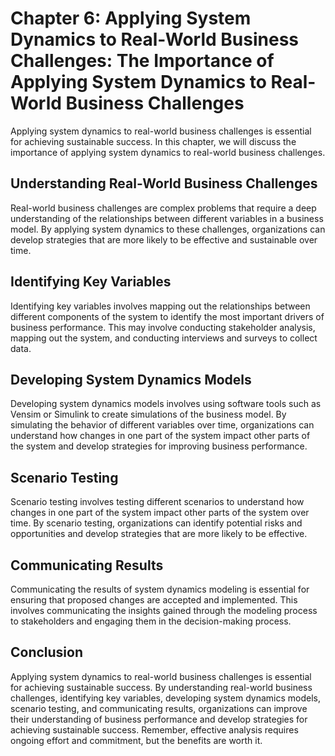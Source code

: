 Chapter 6: Applying System Dynamics to Real-World Business Challenges: The Importance of Applying System Dynamics to Real-World Business Challenges
===================================================================================================================================================

Applying system dynamics to real-world business challenges is essential for achieving sustainable success. In this chapter, we will discuss the importance of applying system dynamics to real-world business challenges.

Understanding Real-World Business Challenges
--------------------------------------------

Real-world business challenges are complex problems that require a deep understanding of the relationships between different variables in a business model. By applying system dynamics to these challenges, organizations can develop strategies that are more likely to be effective and sustainable over time.

Identifying Key Variables
-------------------------

Identifying key variables involves mapping out the relationships between different components of the system to identify the most important drivers of business performance. This may involve conducting stakeholder analysis, mapping out the system, and conducting interviews and surveys to collect data.

Developing System Dynamics Models
---------------------------------

Developing system dynamics models involves using software tools such as Vensim or Simulink to create simulations of the business model. By simulating the behavior of different variables over time, organizations can understand how changes in one part of the system impact other parts of the system and develop strategies for improving business performance.

Scenario Testing
----------------

Scenario testing involves testing different scenarios to understand how changes in one part of the system impact other parts of the system over time. By scenario testing, organizations can identify potential risks and opportunities and develop strategies that are more likely to be effective.

Communicating Results
---------------------

Communicating the results of system dynamics modeling is essential for ensuring that proposed changes are accepted and implemented. This involves communicating the insights gained through the modeling process to stakeholders and engaging them in the decision-making process.

Conclusion
----------

Applying system dynamics to real-world business challenges is essential for achieving sustainable success. By understanding real-world business challenges, identifying key variables, developing system dynamics models, scenario testing, and communicating results, organizations can improve their understanding of business performance and develop strategies for achieving sustainable success. Remember, effective analysis requires ongoing effort and commitment, but the benefits are worth it.
